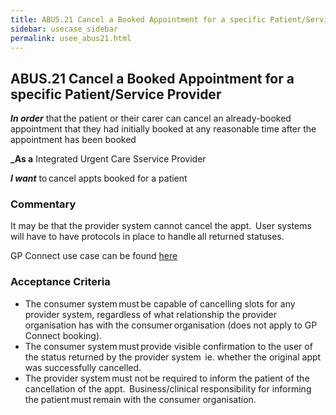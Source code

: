 ```yaml
---
title: ABUS.21 Cancel a Booked Appointment for a specific Patient/Service Provider
sidebar: usecase_sidebar
permalink: usee_abus21.html
---
```


## ABUS.21 Cancel a Booked Appointment for a specific Patient/Service Provider 
**_In order_** that the patient or their carer can cancel an already-booked appointment that they had initially booked at any reasonable time after the appointment has been booked 

**_As a** Integrated Urgent Care Sservice Provider

**_I want_** to cancel appts booked for a patient 

### Commentary 
It may be that the provider system cannot cancel the appt.  User systems will have to have protocols in place to handle all returned statuses. 

GP Connect use case can be found <a href="https://nhsconnect.github.io/gpconnect/appointments_use_case_cancel_an_appointment.html" target="_blank">here</a>

### Acceptance Criteria  
* The consumer system must be capable of cancelling slots for any provider system, regardless of what relationship the provider organisation has with the consumer organisation (does not apply to GP Connect booking).
* The consumer system must provide visible confirmation to the user of the status returned by the provider system  ie. whether the original appt was successfully cancelled.
* The provider system must not be required to inform the patient of the cancellation of the appt.  Business/clinical responsibility for informing the patient must remain with the consumer organisation.
